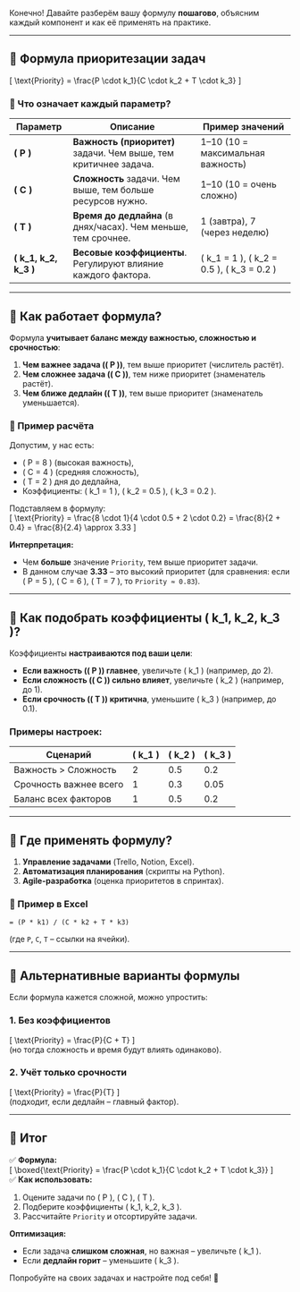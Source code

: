 Конечно! Давайте разберём вашу формулу **пошагово**, объясним каждый компонент и как её применять на практике.  

---

## **🔹 Формула приоритезации задач**  
\[
\text{Priority} = \frac{P \cdot k_1}{C \cdot k_2 + T \cdot k_3}
\]  

### **📌 Что означает каждый параметр?**  
| Параметр | Описание | Пример значений |
|----------|----------|-----------------|
| **\( P \)** | **Важность (приоритет)** задачи. Чем выше, тем критичнее задача. | 1–10 (10 = максимальная важность) |
| **\( C \)** | **Сложность** задачи. Чем выше, тем больше ресурсов нужно. | 1–10 (10 = очень сложно) |
| **\( T \)** | **Время до дедлайна** (в днях/часах). Чем меньше, тем срочнее. | 1 (завтра), 7 (через неделю) |
| **\( k_1, k_2, k_3 \)** | **Весовые коэффициенты**. Регулируют влияние каждого фактора. | \( k_1 = 1 \), \( k_2 = 0.5 \), \( k_3 = 0.2 \) |

---

## **🔹 Как работает формула?**  
Формула **учитывает баланс между важностью, сложностью и срочностью**:  
1. **Чем важнее задача (\( P \))**, тем выше приоритет (числитель растёт).  
2. **Чем сложнее задача (\( C \))**, тем ниже приоритет (знаменатель растёт).  
3. **Чем ближе дедлайн (\( T \))**, тем выше приоритет (знаменатель уменьшается).  

### **📌 Пример расчёта**  
Допустим, у нас есть:  
- \( P = 8 \) (высокая важность),  
- \( C = 4 \) (средняя сложность),  
- \( T = 2 \) дня до дедлайна,  
- Коэффициенты: \( k_1 = 1 \), \( k_2 = 0.5 \), \( k_3 = 0.2 \).  

Подставляем в формулу:  
\[
\text{Priority} = \frac{8 \cdot 1}{4 \cdot 0.5 + 2 \cdot 0.2} = \frac{8}{2 + 0.4} = \frac{8}{2.4} \approx 3.33
\]  

**Интерпретация:**  
- Чем **больше** значение `Priority`, тем выше приоритет задачи.  
- В данном случае **3.33** – это высокий приоритет (для сравнения: если \( P = 5 \), \( C = 6 \), \( T = 7 \), то `Priority ≈ 0.83`).  

---

## **🔹 Как подобрать коэффициенты \( k_1, k_2, k_3 \)?**  
Коэффициенты **настраиваются под ваши цели**:  
- **Если важность (\( P \)) главнее**, увеличьте \( k_1 \) (например, до 2).  
- **Если сложность (\( C \)) сильно влияет**, увеличьте \( k_2 \) (например, до 1).  
- **Если срочность (\( T \)) критична**, уменьшите \( k_3 \) (например, до 0.1).  

### **Примеры настроек:**  
| Сценарий | \( k_1 \) | \( k_2 \) | \( k_3 \) |  
|----------|----------|----------|----------|  
| Важность > Сложность | 2 | 0.5 | 0.2 |  
| Срочность важнее всего | 1 | 0.3 | 0.05 |  
| Баланс всех факторов | 1 | 0.5 | 0.2 |  

---

## **🔹 Где применять формулу?**  
1. **Управление задачами** (Trello, Notion, Excel).  
2. **Автоматизация планирования** (скрипты на Python).  
3. **Agile-разработка** (оценка приоритетов в спринтах).  

### **📌 Пример в Excel**  
```
= (P * k1) / (C * k2 + T * k3)
```  
(где `P`, `C`, `T` – ссылки на ячейки).  

---

## **🔹 Альтернативные варианты формулы**  
Если формула кажется сложной, можно упростить:  
### **1. Без коэффициентов**  
\[
\text{Priority} = \frac{P}{C + T}
\]  
(но тогда сложность и время будут влиять одинаково).  

### **2. Учёт только срочности**  
\[
\text{Priority} = \frac{P}{T}
\]  
(подходит, если дедлайн – главный фактор).  

---

## **🔹 Итог**  
✅ **Формула:**  
\[
\boxed{\text{Priority} = \frac{P \cdot k_1}{C \cdot k_2 + T \cdot k_3}}
\]  
✅ **Как использовать:**  
1. Оцените задачи по \( P \), \( C \), \( T \).  
2. Подберите коэффициенты \( k_1, k_2, k_3 \).  
3. Рассчитайте `Priority` и отсортируйте задачи.  

**Оптимизация:**  
- Если задача **слишком сложная**, но важная – увеличьте \( k_1 \).  
- Если **дедлайн горит** – уменьшите \( k_3 \).  

Попробуйте на своих задачах и настройте под себя! 🚀
